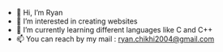 - 👋 Hi, I’m Ryan
- 👀 I’m interested in creating websites
- 🌱 I’m currently learning different languages like C and C++
- 📫 You can reach by my mail : ryan.chikhi2004@gmail.com

<!---
Zeikrom251/Zeikrom251 is a ✨ special ✨ repository because its `README.md` (this file) appears on your GitHub profile.
You can click the Preview link to take a look at your changes.
--->
